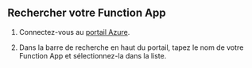 ## <a name="find-your-function-app"></a>Rechercher votre Function App

1. Connectez-vous au [portail Azure](https://portal.azure.com/). 

2. Dans la barre de recherche en haut du portail, tapez le nom de votre Function App et sélectionnez-la dans la liste.